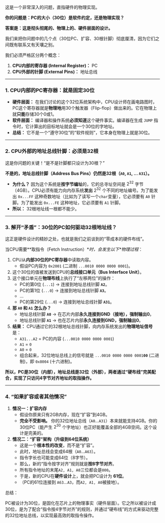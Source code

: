 这是一个非常深入的问题，直指硬件的物理实现。

**你的问题是：PC的大小（30位）是软件约定，还是物理实现？**

**答案是：这是彻头彻尾的、物理上的、硬件层面的设计。**

我们来把你问题中的几个点（30位PC、扩容、30根针脚）彻底厘清，因为它们之间既有联系又有天壤之别。

我们必须严格区分两个概念：

1. **CPU内部的寄存器 (Internal Register)：** PC
2. **CPU外部的针脚 (External Pins)：** 地址总线

------



### 1. CPU内部的PC寄存器：就是固定30位



- **硬件层面：** 在我们讨论的这个32位系统架构中，CPU设计师在画电路图时，PC这个寄存器就是**物理地**用30个触发器（Flip-flop）做出来的。它在物理上就**只能**存储30个0或1。
- **软件层面：** 编译器和操作系统**必须知道**这个硬件事实。编译器在生成 `JUMP` 指令时，它计算出的目标地址就会是一个30位的字地址。
- **总结：** 它不是一个“遵守30位”的“软件规则”，它本身在物理上就是30位。

------



### 2. CPU外部的地址总线针脚：必须是32根



这是你问题的关键！“是不是针脚都只设计为30根？”

**不是的，地址总线针脚（Address Bus Pins）仍然是32根（`A0`, `A1`, ... `A31`）。**

- **为什么？** 因为这个系统是**按字节编址**的，它的总寻址空间是 $2^{32}$ 字节（4GB）。CPU必须有能力向内存系统**发出** $2^{32}$ 个不同的地址编号。为了能发出 `0x...FF` 这种奇数地址（比如为了读写一个`char`变量），它必须要有 `A0` 针脚。为了能发出 `0x...FE` 这种地址，它必须要有 `A1` 针脚。
- **所以：** 32根地址线一根都不能少。

------



### 3. 解开“矛盾”：30位的PC如何驱动32根地址线？



这正是硬件设计的精妙之处，也就是我们之前谈到的“零成本的硬件布线”。

当CPU需要**取指令（Fetch Instruction）\**时，会发生以下\**物理过程**：

1. CPU从**内部30位的PC寄存器**中读取内容。
   - 假设PC内容为 `0x2001` (二进制 `...0010 0000 0000 0001`)。
2. 这个30位的值被发送到CPU的**总线接口单元（Bus Interface Unit）**。
3. 这个接口单元在**物理布线**上执行了“左移两位”的操作：
   - PC的第0位 (`...1`) -> 连接到地址总线针脚 **`A2`**。
   - PC的第1位 (`...0`) -> 连接到地址总线针脚 **`A3`**。
   - ...
   - PC的第29位 (`...0`) -> 连接到地址总线针脚 **`A31`**。
4. **那 `A0` 和 `A1` 怎么办？**
   - 地址总线针脚 **`A0`** -> 在芯片内部**永久连接到GND（接地），强制输出0**。
   - 地址总线针脚 **`A1`** -> 也在芯片内部**永久连接到GND，强制输出0**。
5. **结果：** CPU通过它的32根地址总线针脚，向内存系统发出的**物理地址信号**是：
   - `A31...A2` = PC的内容 (`...0010 0000 0000 0001`)
   - `A1` = `0`
   - `A0` = `0`
   - 组合起来，32位地址总线上的信号就是 `...0010 0000 0000 0001`**`00`** (二进制)，即 `0x8004` (十六进制)。

**所以，PC是30位（内部），地址总线是32位（外部），两者通过“硬布线”完美配合，实现了只访问4字节对齐地址的取指操作。**

------



### 4. “如果扩容或者其他情况”



1. **情况一：扩容内存**
   - 假设你原来只有2GB内存，现在“扩容”到4GB。
   - **完全不受影响。** 你的32位地址总线（`A0`...`A31`）本来就能支持4GB。你的30位PC（能产生 $2^{30}$ 个字地址）也正好能覆盖全部的4GB空间。这个设计是完美的。
2. **情况二：“扩容”架构（升级到64位系统）**
   - 这是一个**根本性的改变**，而不是“扩容”。
   - 此时，地址总线会变成64根（`A0`...`A63`）。
   - 指令字长也可能变成64位（8字节）。
   - 那么，新的“指令按字对齐”规则就是**按8字节对齐**。
   - 所有指令地址的末尾`A2, A1, A0`三位都会是`000`。
   - 于是，新的CPU在**硬件设计**上，就会把PC设计为 **61位**。
   - （PC的61位连接到 `A63`...`A3`，而`A2, A1, A0`被接地）。

总结：

PC被设计为30位，是固化在芯片上的物理事实（硬件层面）。它之所以被设计成30位，是为了配合“指令按4字节对齐”的规则，并通过“硬布线”的方式来驱动完整的32位地址总线，以实现最高效的取指令操作。